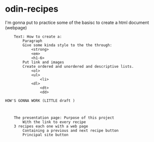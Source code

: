 # odin-recipes
I'm gonna put to practice some of the basisc to create a html document (webpage)

		Text: How to create a:
			Paragraph
			Give some kinda style to the the through:				
				<strong>
				<em>
				<h1-6>
			Put link and images
			Create ordered and unordered and descriptive lists.
				<ol>
				<ul>
					<li>
				<dl>
					<dt>
					<dd>

	HOW'S GONNA WORK (LITTLE draft )
		
			

		The presentation page: Purpose of this project
			With the link to every recipe
		3 recipes each one with a web page
			Containing a previous and next recipe button
			Principal site button
